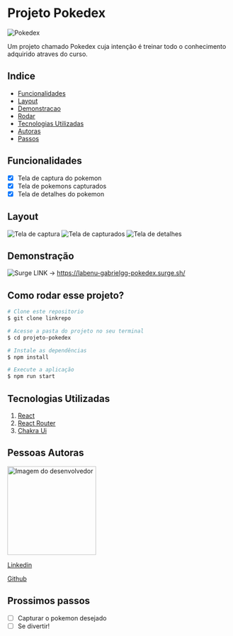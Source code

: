# Projeto Pokedex

![Pokedex](./src/Imagens/Pokedex%20tela%20inicial.png)

Um projeto chamado Pokedex cuja intenção é treinar todo o conhecimento adquirido atraves do curso.

## Indice

- <a href="#-funcionalidades">Funcionalidades</a>
- <a href="#-layout">Layout</a>
- <a href="#-demonstracao">Demonstracao</a>
- <a href="#-rodar">Rodar</a>
- <a href="#-tecnologias">Tecnologias Utilizadas</a>
- <a href="#-autoras">Autoras</a>
- <a href="#-passos">Passos</a>

## Funcionalidades

- [x] Tela de captura do pokemon
- [x] Tela de pokemons capturados
- [x] Tela de detalhes do pokemon

## Layout

![Tela de captura](./src/Imagens/Pokedex%20tela%20inicial.png)
![Tela de capturados](./src/Imagens/pokedex%20tela%20de%20pokemon%20capturado.png)
![Tela de detalhes](./src/Imagens/pokedex%20tela%20de%20detalhes.png)

## Demonstração

![Surge](https://labenu-gabrielgg-pokedex.surge.sh/)
LINK -> https://labenu-gabrielgg-pokedex.surge.sh/

## Como rodar esse projeto?

```bash
# Clone este repositorio
$ git clone linkrepo

# Acesse a pasta do projeto no seu terminal
$ cd projeto-pokedex

# Instale as dependências
$ npm install

# Execute a aplicação
$ npm run start
```

## Tecnologias Utilizadas

1. [React](https://pt-br.reactjs.org/)
2. [React Router](https://pokeapi.co/)
3. [Chakra Ui](https://chakra-ui.com/)

## Pessoas Autoras

<img style= "width:200px" src="![Foto de perfil](https://user-images.githubusercontent.com/111094464/235818169-a2c160dd-3fbc-46e2-b9a9-088000e10b2d.png)" alt="Imagem do desenvolvedor"></img>

[Linkedin](https://www.linkedin.com/in/gabriel-garuthi/) 

[Github](https://github.com/Gabrielgarg)

## Prossimos passos

- [ ] Capturar o pokemon desejado
- [ ] Se divertir!
